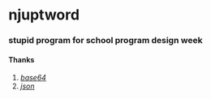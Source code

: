 # njuptword


### stupid program for school program design week

#### Thanks
1. *[base64](https://vorbrodt.blog/2019/03/23/base64-encoding/)*
2. *[json](https://github.com/nlohmann/json)*

